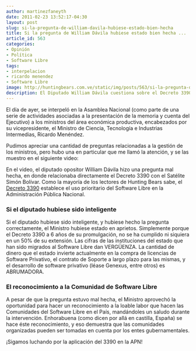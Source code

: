 ```yaml
---
author: martinezfaneyth
date: 2011-02-23 13:52:17-04:30
layout: post
slug: si-la-pregunta-de-william-davila-hubiese-estado-bien-hecha
title: Si la pregunta de William Dávila hubiese estado bien hecha ...
article_id: 563
categories:
- Opinión
- Política
- Software Libre
tags:
- interpelacion
- ricardo menendez
- Software Libre
image: http://huntingbears.com.ve/static/img/posts/563/si-la-pregunta-de-william-davila-hubiese-estado-bien-hecha__1.jpg
description: El Diputado William Dávila cuestiona sobre el Decreto 3390 al Ministro Ricardo Menéndez.
---
```


El día de ayer, se interpeló en la Asamblea Nacional (como parte de una serie de actividades asociadas a la presentación de la memoria y cuenta del Ejecutivo) a los ministros del área económica productiva, encabezados por su vicepresidente, el Ministro de Ciencia, Tecnología e Industrias Intermedias, Ricardo Menéndez.

Pudimos apreciar una cantidad de preguntas relacionadas a la gestión de los ministros, pero hubo una en particular que me llamó la atención, y se las muestro en el siguiente video:

<span class="youtube" data-youtube-id="7lK0NdZApos"></span>

En el video, el diputado opositor William Dávila hizo una pregunta mal hecha, en donde relacionaba directamente el Decreto 3390 con el Satélite Simón Bolívar. Como la mayoría de los lectores de Hunting Bears sabe, el [Decreto 3390](http://dl.dropboxusercontent.com/u/16329841/Decreto3390.pdf) establece el uso prioritario del Software Libre en la Administración Pública Nacional.

### Si el diputado hubiese sido inteligente

Si el diputado hubiese sido inteligente, y hubiese hecho la pregunta correctamente, el Ministro hubiese estado en aprietos. Simplemente porque el Decreto 3390 a 6 años de su promulgación, no se ha cumplido ni siquiera en un 50% de su extensión. Las cifras de las instituciones del estado que han sido migrados al Software Libre dan VERGÜENZA. La cantidad de dinero que el estado invierte actualmente en la compra de licencias de Software Privativo, el contrato de Soporte a largo plazo para las mismas, y el desarrollo de software privativo (léase Genexus, entre otros) es ABRUMADORA.

### El reconocimiento a la Comunidad de Software Libre

A pesar de que la pregunta estuvo mal hecha, el Ministro aprovechó la oportunidad para hacer un reconocimiento a la loable labor que hacen las Comunidades del Software Libre en el País, mandándoles un saludo durante la intervención. Enhorabuena (como dicen por allá en castilla, España) se hace éste reconocimiento, y eso demuestra que las comunidades organizadas pueden ser tomadas en cuenta por los entes gubernamentales.

<span class="figure figure-100" data-figure-src="http://huntingbears.com.ve/static/img/posts/563/si-la-pregunta-de-william-davila-hubiese-estado-bien-hecha__2.jpg" data-figure-href="http://huntingbears.com.ve/static/img/posts/563/si-la-pregunta-de-william-davila-hubiese-estado-bien-hecha__2.jpg"></span>

¡Sigamos luchando por la aplicación del 3390 en la APN!
